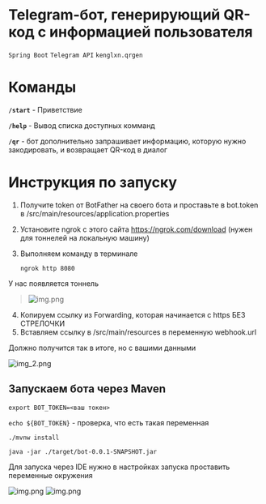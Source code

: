 # Telegram-бот, генерирующий QR-код с информацией пользователя

```Spring Boot``` ```Telegram API``` ```kenglxn.qrgen```

# Команды

__```/start```__ - Приветствие

__```/help```__  - Вывод списка доступных комманд

__```/qr```__    - бот дополнительно запрашивает информацию, которую нужно закодировать, и возвращает QR-код в диалог

# Инструкция по запуску

1) Получите token от BotFather на своего бота и проставьте в 
   bot.token в /src/main/resources/application.properties
2) Установите ngrok c этого сайта https://ngrok.com/download (нужен для тоннелей на локальную машину)
3) Выполняем команду в терминале
   
   ```ngrok http 8080```
   
У нас появляется тоннель 
> ![img.png](img/img.png)

4) Копируем ссылку из Forwarding, которая начинается с https БЕЗ СТРЕЛОЧКИ
5) Вставляем ссылку в /src/main/resources в переменную webhook.url

Должно получится так в итоге, но с вашими данными

![img_2.png](img/img_2.png)

## Запускаем бота через Maven

```export BOT_TOKEN=<ваш токен>```

```echo ${BOT_TOKEN}``` - проверка, что есть такая переменная 

```./mvnw install```

```java -jar ./target/bot-0.0.1-SNAPSHOT.jar```

Для запуска через IDE нужно в настройках запуска проставить переменные окружения  

![img.png](img/img12e12e1.png)
![img.png](img/img243а.png)
